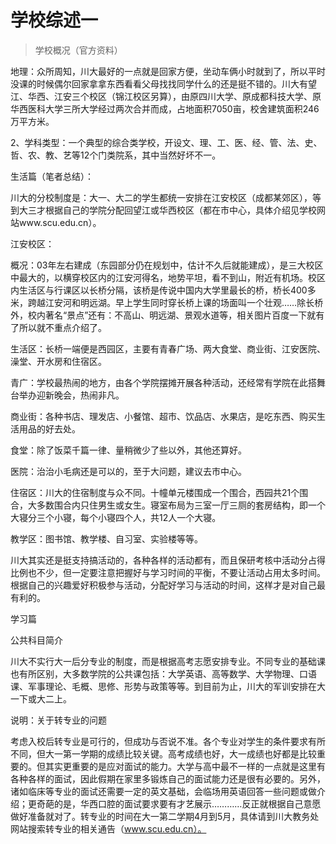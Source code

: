 
# 学校综述一  

> 学校概况（官方资料）  

地理：众所周知，川大最好的一点就是回家方便，坐动车俩小时就到了，所以平时没课的时候偶尔回家拿拿东西看看父母找找同学什么的还是挺不错的。川大有望江、华西、江安三个校区（锦江校区另算），由原四川大学、原成都科技大学、原华西医科大学三所大学经过两次合并而成，占地面积7050亩，校舍建筑面积246万平方米。

2、学科类型：一个典型的综合类学校，开设文、理、工、医、经、管、法、史、哲、农、教、艺等12个门类院系，其中当然好坏不一。

生活篇（笔者总结）：

川大的分校制度是：大一、大二的学生都统一安排在江安校区（成都某郊区），等到大三才根据自己的学院分配回望江或华西校区（都在市中心，具体介绍见学校网站www.scu.edu.cn）。

江安校区：

概况：03年左右建成（东园部分仍在规划中，估计不久后就能建成），是三大校区中最大的，以横穿校区内的江安河得名，地势平坦，看不到山，附近有机场。校区内生活区与行课区以长桥分隔，该桥是传说中国内大学里最长的桥，桥长400多米，跨越江安河和明远湖。早上学生同时穿长桥上课的场面叫一个壮观……除长桥外，校内著名“景点”还有：不高山、明远湖、景观水道等，相关图片百度一下就有了所以就不重点介绍了。

生活区：长桥一端便是西园区，主要有青春广场、两大食堂、商业街、江安医院、澡堂、开水房和住宿区。

青广：学校最热闹的地方，由各个学院摆摊开展各种活动，还经常有学院在此搭舞台举办迎新晚会，热闹非凡。

商业街：各种书店、理发店、小餐馆、超市、饮品店、水果店，是吃东西、购买生活用品的好去处。

食堂：除了饭菜千篇一律、量稍微少了些以外，其他还算好。

医院：治治小毛病还是可以的，至于大问题，建议去市中心。

住宿区：川大的住宿制度与众不同。十幢单元楼围成一个围合，西园共21个围合，大多数围合内只住男生或女生。寝室布局为三室一厅三厕的套房结构，即一个大寝分三个小寝，每个小寝四个人，共12人一个大寝。

教学区：图书馆、教学楼、自习室、实验楼等等。

川大其实还是挺支持搞活动的，各种各样的活动都有，而且保研考核中活动分占得比例也不少，但一定要注意把握好与学习时间的平衡，不要让活动占用太多时间。根据自己的兴趣爱好积极参与活动，分配好学习与活动的时间，这样才是对自己最有利的。

学习篇

公共科目简介

川大不实行大一后分专业的制度，而是根据高考志愿安排专业。不同专业的基础课也有所区别，大多数学院的公共课包括：大学英语、高等数学、大学物理、口语课、军事理论、毛概、思修、形势与政策等等。到目前为止，川大的军训安排在大一下或大二上。

说明：关于转专业的问题

考虑入校后转专业是可行的，但成功与否说不准。各个专业对学生的条件要求有所不同，但大一第一学期的成绩比较关键。高考成绩也好，大一成绩也好都是比较重要的。但其实更重要的是应对面试的能力。大学与高中最不一样的一点就是这里有各种各样的面试，因此假期在家里多锻炼自己的面试能力还是很有必要的。另外，诸如临床等专业的面试还需要一定的英文基础，会临场用英语回答一些问题或做介绍；更奇葩的是，华西口腔的面试要求要有才艺展示…………反正就根据自己意愿做好准备就对了。转专业的时间在大一第二学期4月到5月，具体请到川大教务处网站搜索转专业的相关通告（www.scu.edu.cn）。


